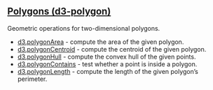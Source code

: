 ## [Polygons (d3-polygon)](https://github.com/d3/d3-polygon/tree/v3.0.1)

Geometric operations for two-dimensional polygons.

- [d3.polygonArea](https://github.com/d3/d3-polygon/blob/v3.0.1/README.md#polygonArea) - compute the area of the given polygon.
- [d3.polygonCentroid](https://github.com/d3/d3-polygon/blob/v3.0.1/README.md#polygonCentroid) - compute the centroid of the given polygon.
- [d3.polygonHull](https://github.com/d3/d3-polygon/blob/v3.0.1/README.md#polygonHull) - compute the convex hull of the given points.
- [d3.polygonContains](https://github.com/d3/d3-polygon/blob/v3.0.1/README.md#polygonContains) - test whether a point is inside a polygon.
- [d3.polygonLength](https://github.com/d3/d3-polygon/blob/v3.0.1/README.md#polygonLength) - compute the length of the given polygon’s perimeter.
